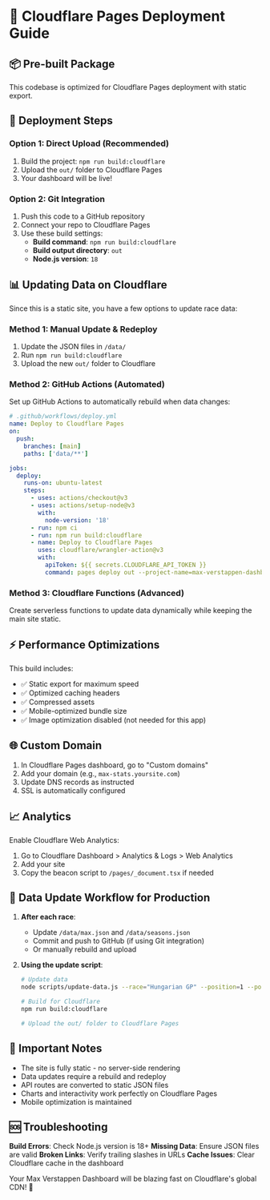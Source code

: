 # 🚀 Cloudflare Pages Deployment Guide

## 📦 Pre-built Package

This codebase is optimized for Cloudflare Pages deployment with static export.

## 🔧 Deployment Steps

### Option 1: Direct Upload (Recommended)
1. Build the project: `npm run build:cloudflare`
2. Upload the `out/` folder to Cloudflare Pages
3. Your dashboard will be live!

### Option 2: Git Integration
1. Push this code to a GitHub repository
2. Connect your repo to Cloudflare Pages
3. Use these build settings:
   - **Build command**: `npm run build:cloudflare`
   - **Build output directory**: `out`
   - **Node.js version**: `18`

## 📊 Updating Data on Cloudflare

Since this is a static site, you have a few options to update race data:

### Method 1: Manual Update & Redeploy
1. Update the JSON files in `/data/`
2. Run `npm run build:cloudflare`
3. Upload the new `out/` folder to Cloudflare

### Method 2: GitHub Actions (Automated)
Set up GitHub Actions to automatically rebuild when data changes:

```yaml
# .github/workflows/deploy.yml
name: Deploy to Cloudflare Pages
on:
  push:
    branches: [main]
    paths: ['data/**']

jobs:
  deploy:
    runs-on: ubuntu-latest
    steps:
      - uses: actions/checkout@v3
      - uses: actions/setup-node@v3
        with:
          node-version: '18'
      - run: npm ci
      - run: npm run build:cloudflare
      - name: Deploy to Cloudflare Pages
        uses: cloudflare/wrangler-action@v3
        with:
          apiToken: ${{ secrets.CLOUDFLARE_API_TOKEN }}
          command: pages deploy out --project-name=max-verstappen-dashboard
```

### Method 3: Cloudflare Functions (Advanced)
Create serverless functions to update data dynamically while keeping the main site static.

## ⚡ Performance Optimizations

This build includes:
- ✅ Static export for maximum speed
- ✅ Optimized caching headers
- ✅ Compressed assets
- ✅ Mobile-optimized bundle size
- ✅ Image optimization disabled (not needed for this app)

## 🌐 Custom Domain

1. In Cloudflare Pages dashboard, go to "Custom domains"
2. Add your domain (e.g., `max-stats.yoursite.com`)
3. Update DNS records as instructed
4. SSL is automatically configured

## 📈 Analytics

Enable Cloudflare Web Analytics:
1. Go to Cloudflare Dashboard > Analytics & Logs > Web Analytics
2. Add your site
3. Copy the beacon script to `/pages/_document.tsx` if needed

## 🔄 Data Update Workflow for Production

1. **After each race**:
   - Update `/data/max.json` and `/data/seasons.json`
   - Commit and push to GitHub (if using Git integration)
   - Or manually rebuild and upload

2. **Using the update script**:
   ```bash
   # Update data
   node scripts/update-data.js --race="Hungarian GP" --position=1 --points=25 --pole=true
   
   # Build for Cloudflare
   npm run build:cloudflare
   
   # Upload the out/ folder to Cloudflare Pages
   ```

## 🚨 Important Notes

- The site is fully static - no server-side rendering
- Data updates require a rebuild and redeploy
- API routes are converted to static JSON files
- Charts and interactivity work perfectly on Cloudflare Pages
- Mobile optimization is maintained

## 🆘 Troubleshooting

**Build Errors**: Check Node.js version is 18+
**Missing Data**: Ensure JSON files are valid
**Broken Links**: Verify trailing slashes in URLs
**Cache Issues**: Clear Cloudflare cache in the dashboard

Your Max Verstappen Dashboard will be blazing fast on Cloudflare's global CDN! 🏁
